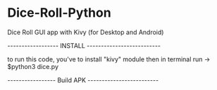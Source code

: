# Dice-Roll-Python
Dice Roll GUI app with Kivy (for Desktop and Android)

------------------ INSTALL --------------------------

to run this code, you've to install "kivy" module
then in terminal run -> $python3 dice.py

----------------- Build APK -------------------------
